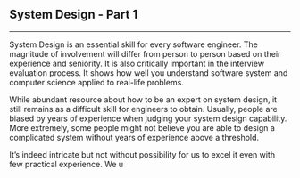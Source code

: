 ## System Design - Part 1
<hr/>

System Design is an essential skill for every software engineer. The magnitude of involvement will differ from person to person based on their experience and seniority. It is also critically important in the interview evaluation process. It shows how well you understand software system and computer science applied to real-life problems.

While abundant resource about how to be an expert on system design, it still remains as a difficult skill for engineers to obtain. Usually, people are biased by years of experience when judging your system design capability. More extremely, some people might not believe you are able to design a complicated system without years of experience above a threshold. 

It’s indeed intricate but not without possibility for us to excel it even with few practical experience. We u 
<!--stackedit_data:
eyJoaXN0b3J5IjpbNzcyNzkzNzU3LC04NzM1NDk1MzUsLTY2MT
MwMjQ1NSwxNDk1NjQwMTc3LC02MzI3ODUzOTVdfQ==
-->